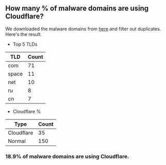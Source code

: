 ## How many % of malware domains are using Cloudflare?


We downloaded the malware domains from [here](https://urlhaus.abuse.ch) and filter out duplicates.
Here's the result.


[//]: # (start replacement)


- Top 5 TLDs

| TLD | Count |
| --- | --- |
| com | 71 |
| space | 11 |
| net | 10 |
| ru | 8 |
| cn | 7 |


- Cloudflare %

| Type | Count |
| --- | --- |
| Cloudflare | 35 |
| Normal | 150 |


### 18.9% of malware domains are using Cloudflare.